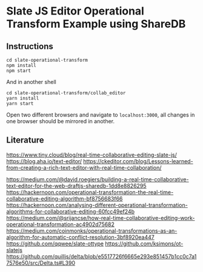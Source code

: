# Slate JS Editor Operational Transform Example using ShareDB

## Instructions
```shell
cd slate-operational-transform
npm install
npm start

```
And in another shell
```shell
cd slate-operational-transform/collab_editor 
yarn install
yarn start
```
Open two different browsers and navigate to `localhost:3000`, all changes in one browser should be mirrored in another.
## Literature

https://www.tiny.cloud/blog/real-time-collaborative-editing-slate-js/
https://blog.aha.io/text-editor/
https://ckeditor.com/blog/Lessons-learned-from-creating-a-rich-text-editor-with-real-time-collaboration/

https://medium.com/@david.roegiers/building-a-real-time-collaborative-text-editor-for-the-web-draftjs-sharedb-1dd8e8826295
https://hackernoon.com/operational-transformation-the-real-time-collaborative-editing-algorithm-bf8756683f66
https://hackernoon.com/analysing-different-operational-transformation-algorithms-for-collaborative-editing-60fcc49ef24b
https://medium.com/@srijancse/how-real-time-collaborative-editing-work-operational-transformation-ac4902d75682
https://medium.com/coinmonks/operational-transformations-as-an-algorithm-for-automatic-conflict-resolution-3bf8920ea447
https://github.com/qqwee/slate-ottype
https://github.com/ksimons/ot-slatejs
https://github.com/quilljs/delta/blob/e5517726f6665e293e851457b1cc0c7a17576e50/src/Delta.ts#L390

